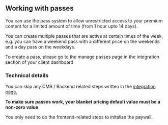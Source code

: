 ## Working with passes

You can use the pass system to allow unrestricted access to your premium content for a limited amount of time (from 1 hour upto 14 days).

You can create multiple passes that are active at certain times of the week, e.g. you can have a weekend pass with a different price on the weekends and a day pass on the weekdays.

To create a pass, please go to the manage passes page in the integration section of your client dashboard

### Technical details

You can skip any CMS / Backend related steps written in the [integration page.](integration.md)

**To make sure passes work, your blanket pricing default value must be a non-zero value**

You only need to do the frontend-related steps to initalize the paywall.
